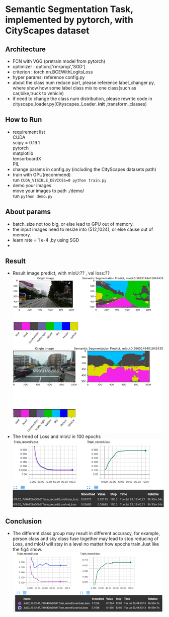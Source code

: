 # Semantic Segmentation Task, implemented by pytorch, with CityScapes dataset
## Architecture
* FCN with VGG (pretrain model from pytorch)
* optimizer : option:['rmrprop','SGD']
* criterion : torch.nn.BCEWithLogitsLoss
* hyper params: reference config.py
* about the class num reduce part, please reference label_changer.py, where show how some label class mix to one class(such as car,bike,truck to vehicle)
* if need to change the class num distribution, please rewrite code in cityscape_loader.py(Cityscapes_Loader. __init__ ,transform_classes)
## How to Run
* requirement list   
 CUDA    
 scipy = 0.19.1    
 pytorch  
 matplotlib  
 tensorboardX  
 PIL  
* change params in config.py (including the CityScapes datasets path)
* train with GPU(recommend)  
run `CUDA_VISIBLE_DEVICES=0 python train.py`
* demo your images   
move your images to path ./demo/   
run `python demo.py`  
## About params
* batch_size not too big, or else lead to GPU out of memory.
* the input images need to resize into (512,1024), or else cause out of memory.
* learn rate = 1 e-4 ,by using SGD
* 
## Result
* Result image predict, with mIoU:?? , val loss:??  
![score1.png](https://github.com/hikaruzzz/instance-semantic-segmentation-pytorch/blob/master/score/score1.png)  
![score2.png](https://github.com/hikaruzzz/instance-semantic-segmentation-pytorch/blob/master/score/score2.png)
* The trend of Loss and mIoU in 100 epochs  
![loss1.png](https://github.com/hikaruzzz/instance-semantic-segmentation-pytorch/blob/master/score/loss1.png)
## Conclusion
* The different class group may result in different accuracy, for example, person class and sky class fuse together may lead to stop reducing of Loss, and mIoU will stay in a level no matter how epochs train.Just like the fig4 show.  
![stoploss1.png](https://github.com/hikaruzzz/instance-semantic-segmentation-pytorch/blob/master/score/stoploss1.png)
